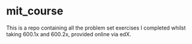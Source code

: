 # mit_course

This is a repo containing all the problem set exercises I completed whilst taking 600.1x and 600.2x, provided online via edX.

